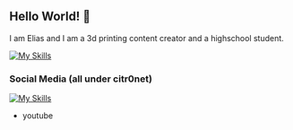 ## Hello World! 👋
I am Elias and I am a 3d printing content creator and a highschool student.

[![My Skills](https://skillicons.dev/icons?i=python,linux,arch,bash,raspberrypi,html,css,docker,kubernetes&theme=dark)](https://skillicons.dev)

###  Social Media (all under citr0net)
[![My Skills](https://skillicons.dev/icons?i=instagram,gmail)](https://skillicons.dev)
+ youtube

  
